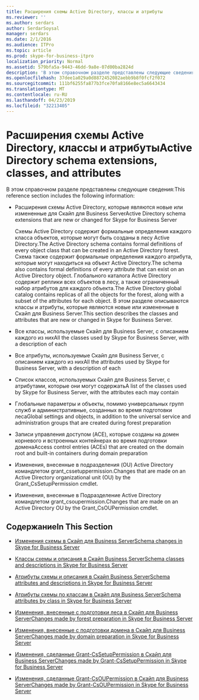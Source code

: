 ```yaml
---
title: Расширения схемы Active Directory, классы и атрибуты
ms.reviewer: ''
ms.author: serdars
author: SerdarSoysal
manager: serdars
ms.date: 2/1/2016
ms.audience: ITPro
ms.topic: article
ms.prod: skype-for-business-itpro
localization_priority: Normal
ms.assetid: 579bfa5a-9443-46dd-9a8e-07d00ba2824d
description: 'В этом справочном разделе представлены следующие сведения:'
ms.openlocfilehash: 37dee1a029a0d8872452082aebb9b8f0fcf2f072
ms.sourcegitcommit: 111bf6255fa877b3fce70fa8166e8ec5a6643434
ms.translationtype: MT
ms.contentlocale: ru-RU
ms.lasthandoff: 04/23/2019
ms.locfileid: "32213405"
---
```

# <a name="active-directory-schema-extensions-classes-and-attributes"></a><span data-ttu-id="14a6f-103">Расширения схемы Active Directory, классы и атрибуты</span><span class="sxs-lookup"><span data-stu-id="14a6f-103">Active Directory schema extensions, classes, and attributes</span></span>
 
<span data-ttu-id="14a6f-104">В этом справочном разделе представлены следующие сведения:</span><span class="sxs-lookup"><span data-stu-id="14a6f-104">This reference section includes the following information:</span></span> 
  
- <span data-ttu-id="14a6f-105">Расширения схемы Active Directory, которые являются новые или измененные для Скайп для Business Server</span><span class="sxs-lookup"><span data-stu-id="14a6f-105">Active Directory schema extensions that are new or changed for Skype for Business Server</span></span>
    
    <span data-ttu-id="14a6f-106">Схемы Active Directory содержит формальные определения каждого класса объектов, которые могут быть созданы в лесу Active Directory.</span><span class="sxs-lookup"><span data-stu-id="14a6f-106">The Active Directory schema contains formal definitions of every object class that can be created in an Active Directory forest.</span></span> <span data-ttu-id="14a6f-107">Схема также содержит формальные определения каждого атрибута, которые могут находиться на объект Active Directory.</span><span class="sxs-lookup"><span data-stu-id="14a6f-107">The schema also contains formal definitions of every attribute that can exist on an Active Directory object.</span></span> <span data-ttu-id="14a6f-108">Глобального каталога Active Directory содержит реплики всех объектов в лесу, а также ограниченный набор атрибутов для каждого объекта.</span><span class="sxs-lookup"><span data-stu-id="14a6f-108">The Active Directory global catalog contains replicas of all the objects for the forest, along with a subset of the attributes for each object.</span></span> <span data-ttu-id="14a6f-109">В этом разделе описываются классы и атрибуты, которые являются новые или измененные в Скайп для Business Server.</span><span class="sxs-lookup"><span data-stu-id="14a6f-109">This section describes the classes and attributes that are new or changed in Skype for Business Server.</span></span>
    
- <span data-ttu-id="14a6f-110">Все классы, используемые Скайп для Business Server, с описанием каждого из них</span><span class="sxs-lookup"><span data-stu-id="14a6f-110">All the classes used by Skype for Business Server, with a description of each</span></span>
    
- <span data-ttu-id="14a6f-111">Все атрибуты, используемые Скайп для Business Server, с описанием каждого из них</span><span class="sxs-lookup"><span data-stu-id="14a6f-111">All the attributes used by Skype for Business Server, with a description of each</span></span>
    
- <span data-ttu-id="14a6f-112">Список классов, используемых Скайп для Business Server, с атрибутами, которые они могут содержать</span><span class="sxs-lookup"><span data-stu-id="14a6f-112">A list of the classes used by Skype for Business Server, with the attributes each may contain</span></span>
    
- <span data-ttu-id="14a6f-113">Глобальные параметры и объекты, помимо универсальных групп служб и административные, созданных во время подготовки леса</span><span class="sxs-lookup"><span data-stu-id="14a6f-113">Global settings and objects, in addition to the universal service and administration groups that are created during forest preparation</span></span>
    
- <span data-ttu-id="14a6f-114">Записи управления доступом (ACE), которые созданы на домен корневого и встроенных контейнерах во время подготовки домена</span><span class="sxs-lookup"><span data-stu-id="14a6f-114">Access control entries (ACEs) that are created on the domain root and built-in containers during domain preparation</span></span>
    
- <span data-ttu-id="14a6f-115">Изменения, внесенные в подразделения (OU) Active Directory командлетом grant_cssetuppermission.</span><span class="sxs-lookup"><span data-stu-id="14a6f-115">Changes that are made on an Active Directory organizational unit (OU) by the Grant_CsSetupPermission cmdlet.</span></span>
    
- <span data-ttu-id="14a6f-116">Изменения, внесенные в Подразделение Active Directory командлетом grant_csoupermission.</span><span class="sxs-lookup"><span data-stu-id="14a6f-116">Changes that are made on an Active Directory OU by the Grant_CsOUPermission cmdlet.</span></span>
    
## <a name="in-this-section"></a><span data-ttu-id="14a6f-117">Содержание</span><span class="sxs-lookup"><span data-stu-id="14a6f-117">In This Section</span></span>

- [<span data-ttu-id="14a6f-118">Изменения схемы в Скайп для Business Server</span><span class="sxs-lookup"><span data-stu-id="14a6f-118">Schema changes in Skype for Business Server</span></span>](schema-changes.md)
    
- [<span data-ttu-id="14a6f-119">Классы схемы и описания в Скайп Business Server</span><span class="sxs-lookup"><span data-stu-id="14a6f-119">Schema classes and descriptions in Skype for Business Server</span></span>](schema-classes-and-descriptions.md)
    
- [<span data-ttu-id="14a6f-120">Атрибуты схемы и описания в Скайп Business Server</span><span class="sxs-lookup"><span data-stu-id="14a6f-120">Schema attributes and descriptions in Skype for Business Server</span></span>](schema-attributes-and-descriptions.md)
    
- [<span data-ttu-id="14a6f-121">Атрибуты схемы по классам в Скайп для Business Server</span><span class="sxs-lookup"><span data-stu-id="14a6f-121">Schema attributes by class in Skype for Business Server</span></span>](schema-attributes-by-class.md)
    
- [<span data-ttu-id="14a6f-122">Изменения, внесенные с подготовки леса в Скайп для Business Server</span><span class="sxs-lookup"><span data-stu-id="14a6f-122">Changes made by forest preparation in Skype for Business Server</span></span>](changes-made-by-forest-preparation.md)
    
- [<span data-ttu-id="14a6f-123">Изменения, внесенные с подготовки домена в Скайп для Business Server</span><span class="sxs-lookup"><span data-stu-id="14a6f-123">Changes made by domain preparation in Skype for Business Server</span></span>](changes-made-by-domain-preparation.md)
    
- [<span data-ttu-id="14a6f-124">Изменения, сделанные Grant-CsSetupPermission в Скайп для Business Server</span><span class="sxs-lookup"><span data-stu-id="14a6f-124">Changes made by Grant-CsSetupPermission in Skype for Business Server</span></span>](changes-made-by-grant-cssetuppermission.md)
    
- [<span data-ttu-id="14a6f-125">Изменения, сделанные Grant-CsOUPermission в Скайп для Business Server</span><span class="sxs-lookup"><span data-stu-id="14a6f-125">Changes made by Grant-CsOUPermission in Skype for Business Server</span></span>](changes-made-by-grant-csoupermission.md)
    

